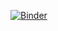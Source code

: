 [![Binder](https://mybinder.org/badge_logo.svg)](https://mybinder.org/v2/gh/yoramterleth/TRIO_seismics.git/HEAD)
